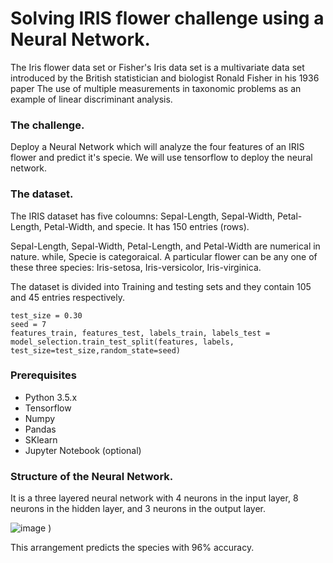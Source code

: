 # Solving IRIS flower challenge using a Neural Network.

The Iris flower data set or Fisher's Iris data set is a multivariate data set introduced by the British statistician and biologist Ronald Fisher in his 1936 paper The use of multiple measurements in taxonomic problems as an example of linear discriminant analysis. 

### The challenge.
Deploy a Neural Network which will analyze the four features of an IRIS flower and predict it's specie. We will use tensorflow to deploy the neural network.

### The dataset.

The IRIS dataset has five coloumns: Sepal-Length, Sepal-Width, Petal-Length, Petal-Width, and specie.
It has 150 entries (rows).

Sepal-Length, Sepal-Width, Petal-Length, and Petal-Width are numerical in nature.
while, Specie is categoraical. A particular flower can be any one of these three species: Iris-setosa, Iris-versicolor, Iris-virginica.

The dataset is divided into Training and testing sets and they contain 105 and 45 entries respectively.

```
test_size = 0.30
seed = 7
features_train, features_test, labels_train, labels_test = model_selection.train_test_split(features, labels, test_size=test_size,random_state=seed)
```

### Prerequisites

* Python 3.5.x
* Tensorflow
* Numpy
* Pandas
* SKlearn
* Jupyter Notebook (optional)


### Structure of the Neural Network.

It is a three layered neural network with 4 neurons in the input layer, 8 neurons in the hidden layer, and 3 neurons in the output layer.

![image](https://user-images.githubusercontent.com/16969678/36962050-f0503a2a-2073-11e8-8358-a749a84f3c5b.png)
)

This arrangement predicts the species with 96% accuracy.


